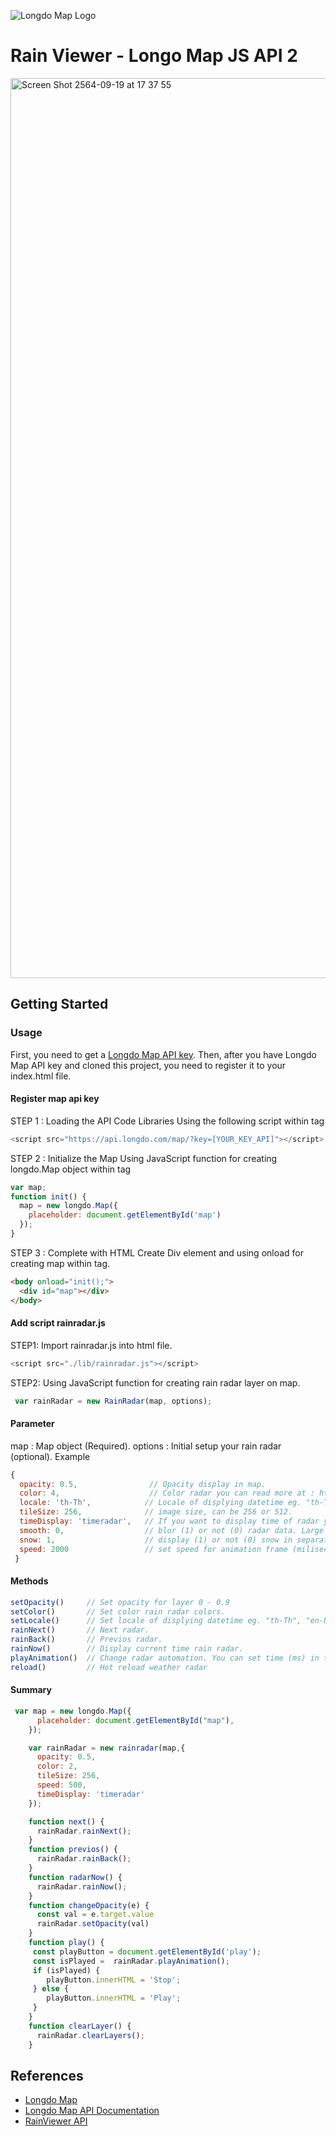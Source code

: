 ![Longdo Map Logo](https://map.longdo.com/themes/longdo/logo.png)

# Rain Viewer - Longo Map JS API 2
<img width="1440" alt="Screen Shot 2564-09-19 at 17 37 55" src="https://github.com/MetamediaTechnology/rainviewer-longdomap/screenshot/preview.git">

## Getting Started
### Usage
First, you need to get a [Longdo Map API key](https://map.longdo.com/docs/javascript/getapi). 
Then, after you have Longdo Map API key and cloned this project, you need to register it to your index.html file.

#### Register map api key
STEP 1 : Loading the API Code Libraries
Using the following script within tag
```js
<script src="https://api.longdo.com/map/?key=[YOUR_KEY_API]"></script>
```
STEP 2 : Initialize the Map
Using JavaScript function for creating longdo.Map object within tag
```js
var map;
function init() {
  map = new longdo.Map({
    placeholder: document.getElementById('map')
  });
}
```
STEP 3 : Complete with HTML
Create Div element and using onload for creating map within tag.
```html
<body onload="init();">
  <div id="map"></div>
</body>
```

#### Add script rainradar.js
STEP1: Import rainradar.js into html file.
```js
<script src="./lib/rainradar.js"></script>
```
STEP2: Using JavaScript function for creating rain radar layer on map.
```js
 var rainRadar = new RainRadar(map, options);
```
#### Parameter
map : Map object (Required).
options : Initial setup your rain radar (optional).
Example
```js
{
  opacity: 0.5,                // Opacity display in map.
  color: 4,                    // Color radar you can read more at : https://www.rainviewer.com/api/color-schemes.html
  locale: 'th-Th',            // Locale of displying datetime eg. "th-Th", "en-Us"
  tileSize: 256,              // image size, can be 256 or 512.
  timeDisplay: 'timeradar',   // If you want to display time of radar you can set id element.
  smooth: 0,                  // blur (1) or not (0) radar data. Large composite images are always not smoothed due to performance issues.
  snow: 1,                    // display (1) or not (0) snow in separate colors on the tiles.
  speed: 2000                 // set speed for animation frame (milisecond)
 }
```
#### Methods
```js
setOpacity()     // Set opacity for layer 0 - 0.9
setColor()       // Set color rain radar colors.
setLocale()      // Set locale of displying datetime eg. "th-Th", "en-Us"
rainNext()       // Next radar.
rainBack()       // Previos radar.
rainNow()        // Display current time rain radar.
playAnimation()  // Change radar automation. You can set time (ms) in this funtion
reload()         // Hot reload weather radar
```
#### Summary
```js
 var map = new longdo.Map({
      placeholder: document.getElementById("map"),
    });

    var rainRadar = new rainradar(map,{
      opacity: 0.5,
      color: 2,
      tileSize: 256,
      speed: 500,
      timeDisplay: 'timeradar'
    });

    function next() {
      rainRadar.rainNext();
    }
    function previos() {
      rainRadar.rainBack();
    }
    function radarNow() {
      rainRadar.rainNow();
    }
    function changeOpacity(e) {
      const val = e.target.value
      rainRadar.setOpacity(val)
    }
    function play() {
     const playButton = document.getElementById('play');
     const isPlayed =  rainRadar.playAnimation();
     if (isPlayed) {
        playButton.innerHTML = 'Stop';
     } else {
        playButton.innerHTML = 'Play';
     }
    }
    function clearLayer() {
      rainRadar.clearLayers();
    }
```

## References
* [Longdo Map](https://map.longdo.com/products)
* [Longdo Map API Documentation](https://map.longdo.com/docs/)
* [RainViewer API](https://www.rainviewer.com/th/api.html)
